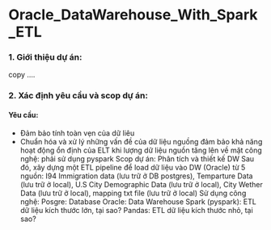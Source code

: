 # Oracle_DataWarehouse_With_Spark_ETL
### 1. Giới thiệu dự án:
copy …. 
### 2. Xác định yêu cầu và scop dự án:
#### Yêu cầu:
- Đảm bảo tính toàn vẹn của dữ liêu
- Chuẩn hóa và xử lý những vấn đề của dữ liệu nguồng
đảm bảo khả năng hoạt động ổn định của ELT khi lượng dữ liệu nguồn tăng lên 
về mặt công nghệ: phải sử dụng pyspark 
Scop dự án:
Phân tích và thiết kế DW
Sau đó,  xây dựng một ETL pipeline để load dữ liệu vào DW (Oracle) từ 5 nguồn: 
I94 Immigration data (lưu trữ ở DB postgres), 
Temparture Data (lưu trữ ở local),
 U.S City Demographic Data (lưu trữ ở local),
 City Wether Data (lưu trữ ở local),
 mapping txt file (lưu trữ ở local) 
Sử dụng công nghệ: 
Posgre: Database
Oracle: Data Warehouse
Spark (pyspark): ETL dữ liệu kích thước lớn, tại sao? 
Pandas: ETL dữ liệu kích thước nhỏ, tại sao? 

